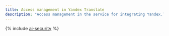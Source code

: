 ```yaml
---
title: Access management in Yandex Translate
description: "Access management in the service for integrating Yandex.Translator algorithms into applications or web projects. Permissions are issued when assigning a role. The role can be assigned to a directory or cloud — all permissions from the cloud are inherited. To use the service, you need one of roles — editor, admin, resource-manager.cloud.owner "
---
```


{% include [ai-security](../../_includes/ai-security.md) %}

